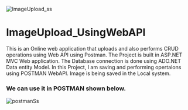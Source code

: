 ![ImageUpload_ss](https://user-images.githubusercontent.com/110536823/182595636-b1e058b4-b7b6-47a4-87fb-2f468dfcea98.png)

# ImageUpload_UsingWebAPI

This is an Online web application that uploads and also performs CRUD operations using Web API using Postman.
The Project is built in ASP.NET MVC Web application.
The Database connection is done using ADO.NET Data entity Model.
In this Project, I am saving and performing opertaions using POSTMAN WebAPI.
Image is being saved in the Local system.

### We can use it in POSTMAN shown below. 
![postmanSs](https://user-images.githubusercontent.com/110536823/182595880-48745e46-1455-4f66-8aa7-50a0df249837.png)
